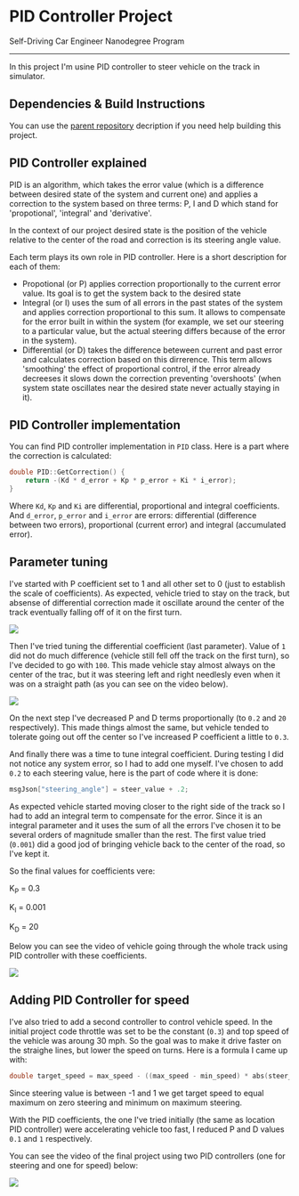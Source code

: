 # PID Controller Project
Self-Driving Car Engineer Nanodegree Program

---

In this project I'm usine PID controller to steer vehicle on the track in simulator.

## Dependencies & Build Instructions

You can use the [parent repository](https://github.com/udacity/CarND-PID-Control-Project) decription if you need help building this project.

## PID Controller explained

PID is an algorithm, which takes the error value (which is a difference between desired state of the system and current one) and applies a correction to the system based on three terms: P, I and D which stand for 'propotional', 'integral' and 'derivative'.

In the context of our project desired state is the position of the vehicle relative to the center of the road and correction is its steering angle value.

Each term plays its own role in PID controller. Here is a short description for each of them:

- Propotional (or P) applies correction proportionally to the current error value. Its goal is to get the system back to the desired state
- Integral (or I) uses the sum of all errors in the past states of the system and applies correction proportional to this sum. It allows to compensate for the error built in within the system (for example, we set our steering to a particular value, but the actual steering differs because of the error in the system).
- Differential (or D) takes the difference beteween current and past error and calculates correction based on this dirrerence. This term allows 'smoothing' the effect of proportional control, if the error already decreeses it slows down the correction preventing 'overshoots' (when system state oscillates near the desired state never actually staying in it).

## PID Controller implementation

You can find PID controller implementation in `PID` class. Here is a part where the correction is calculated:

```cpp
double PID::GetCorrection() {
    return -(Kd * d_error + Kp * p_error + Ki * i_error);
}
```

Where `Kd`, `Kp` and `Ki` are differential, proportional and integral coefficients. And `d_error`, `p_error` and `i_error` are errors: differential (difference between two errors), proportional (current error) and integral (accumulated error).

## Parameter tuning

I've started with P coefficient set to 1 and all other set to 0 (just to establish the scale of coefficients). As expected, vehicle tried to stay on the track, but absense of differential correction made it oscillate around the center of the track eventually falling off of it on the first turn.

[![](http://img.youtube.com/vi/ZsqQFtoDBCM/0.jpg)](http://www.youtube.com/watch?v=ZsqQFtoDBCM)

Then I've tried tuning the differential coefficient (last parameter). Value of `1` did not do much difference (vehicle still fell off the track on the first turn), so I've decided to go with `100`. This made vehicle stay almost always on the center of the trac, but it was steering left and right needlesly even when it was on a straight path (as you can see on the video below).

[![](http://img.youtube.com/vi/ErXaZp84cUY/0.jpg)](http://www.youtube.com/watch?v=ErXaZp84cUY)

On the next step I've decreased P and D terms proportionally (to `0.2` and `20` respectively). This made things almost the same, but vehicle tended to tolerate going out off the center so I've increased P coefficient a little to `0.3`.

And finally there was a time to tune integral coefficient. During testing I did not notice any system error, so I had to add one myself. I've chosen to add `0.2` to each steering value, here is the part of code where it is done:

```cpp
msgJson["steering_angle"] = steer_value + .2;
```

As expected vehicle started moving closer to the right side of the track so I had to add an integral term to compensate for the error. Since it is an integral parameter and it uses the sum of all the errors I've chosen it to be several orders of magnitude smaller than the rest. The first value tried (`0.001`) did a good jod of bringing vehicle back to the center of the road, so I've kept it.

So the final values for coefficients vere:

K<sub>P</sub> = 0.3

K<sub>I</sub> = 0.001

K<sub>D</sub> = 20

Below you can see the video of vehicle going through the whole track using PID controller with these coefficients.

[![](http://img.youtube.com/vi/1aMZHZmcBXA/0.jpg)](http://www.youtube.com/watch?v=1aMZHZmcBXA)

## Adding PID Controller for speed

I've also tried to add a second controller to control vehicle speed. In the initial project code throttle was set to be the constant (`0.3`) and top speed of the vehicle was aroung 30 mph. So the goal was to make it drive faster on the straighe lines, but lower the speed on turns. Here is a formula I came up with:

```cpp
double target_speed = max_speed - ((max_speed - min_speed) * abs(steer_value));
```

Since steering value is between -1 and 1 we get target speed to equal maximum on zero steering and minimum on maximum steering.

With the PID coefficients, the one I've tried initially (the same as location PID controller) were accelerating vehicle too fast, I reduced P and D values `0.1` and `1` respectively.

You can see the video of the final project using two PID controllers (one for steering and one for speed) below:

[![](http://img.youtube.com/vi/OUrdy6t2klo/0.jpg)](http://www.youtube.com/watch?v=OUrdy6t2klo)
